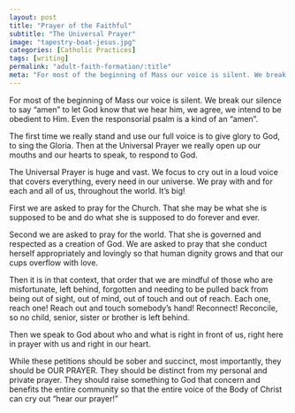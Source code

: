 ```yaml
---
layout: post
title: "Prayer of the Faithful"
subtitle: "The Universal Prayer"
image: "tapestry-boat-jesus.jpg"
categories: [Catholic Practices]
tags: [writing]
permalink: "adult-faith-formation/:title"
meta: "For most of the beginning of Mass our voice is silent. We break our silence to say 'amen' to let God know that we hear him, we agree, we intend to be obedient to Him. Even the responsorial psalm is a kind of an 'amen'."
---
```

For most of the beginning of Mass our voice is silent. We break our silence to say “amen” to let God know that we hear him, we agree, we intend to be obedient to Him. Even the responsorial psalm is a kind of an “amen”.
<!--more-->

The first time we really stand and use our full voice is to give glory to God, to sing the Gloria. Then at the Universal Prayer we really open up our mouths and our hearts to speak, to respond to God.

The Universal Prayer is huge and vast. We focus to cry out in a loud voice that covers everything, every need in our universe. We pray with and for each and all of us, throughout the world. It’s big!

First we are asked to pray for the Church. That she may be what she is supposed to be and do what she is supposed to do forever and ever.

Second we are asked to pray for the world. That she is governed and respected as a creation of God. We are asked to pray that she conduct herself appropriately and lovingly so that human dignity grows and that our cups overflow with love.

Then it is in that context, that order that we are mindful of those who are misfortunate, left behind, forgotten and needing to be pulled back from being out of sight, out of mind, out of touch and out of reach. Each one, reach one! Reach out and touch somebody’s hand! Reconnect! Reconcile, so no child, senior, sister or brother is left behind.

Then we speak to God about who and what is right in front of us, right here in prayer with us and right in our heart.

While these petitions should be sober and succinct, most importantly, they should be OUR PRAYER. They should be distinct from my personal and private prayer. They should raise something to God that concern and benefits the entire community so that the entire voice of the Body of Christ can cry out “hear our prayer!”